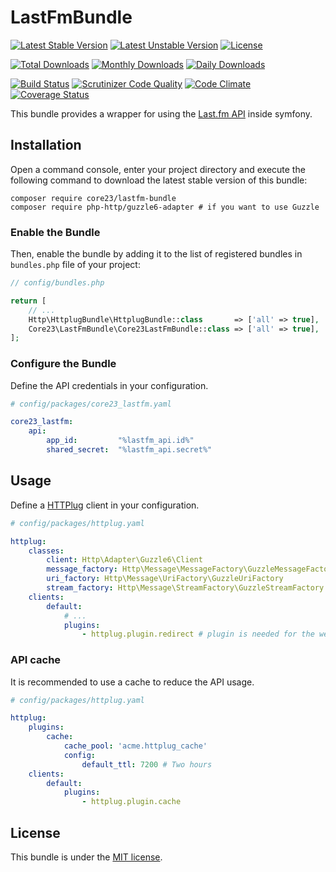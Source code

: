 LastFmBundle
============
[![Latest Stable Version](https://poser.pugx.org/core23/lastfm-bundle/v/stable)](https://packagist.org/packages/core23/lastfm-bundle)
[![Latest Unstable Version](https://poser.pugx.org/core23/lastfm-bundle/v/unstable)](https://packagist.org/packages/core23/lastfm-bundle)
[![License](https://poser.pugx.org/core23/lastfm-bundle/license)](https://packagist.org/packages/core23/lastfm-bundle)

[![Total Downloads](https://poser.pugx.org/core23/lastfm-bundle/downloads)](https://packagist.org/packages/core23/lastfm-bundle)
[![Monthly Downloads](https://poser.pugx.org/core23/lastfm-bundle/d/monthly)](https://packagist.org/packages/core23/lastfm-bundle)
[![Daily Downloads](https://poser.pugx.org/core23/lastfm-bundle/d/daily)](https://packagist.org/packages/core23/lastfm-bundle)

[![Build Status](https://travis-ci.org/core23/LastFmBundle.svg)](https://travis-ci.org/core23/LastFmBundle)
[![Scrutinizer Code Quality](https://scrutinizer-ci.com/g/core23/LastFmBundle/badges/quality-score.png?b=master)](https://scrutinizer-ci.com/g/core23/LastFmBundle)
[![Code Climate](https://codeclimate.com/github/core23/LastFmBundle/badges/gpa.svg)](https://codeclimate.com/github/core23/LastFmBundle)
[![Coverage Status](https://coveralls.io/repos/core23/LastFmBundle/badge.svg)](https://coveralls.io/r/core23/LastFmBundle)

This bundle provides a wrapper for using the [Last.fm API] inside symfony.

## Installation

Open a command console, enter your project directory and execute the following command to download the latest stable version of this bundle:

```
composer require core23/lastfm-bundle
composer require php-http/guzzle6-adapter # if you want to use Guzzle
```

### Enable the Bundle

Then, enable the bundle by adding it to the list of registered bundles in `bundles.php` file of your project:

```php
// config/bundles.php

return [
    // ...
    Http\HttplugBundle\HttplugBundle::class       => ['all' => true],
    Core23\LastFmBundle\Core23LastFmBundle::class => ['all' => true],
];
```

### Configure the Bundle

Define the API credentials in your configuration.

```yaml
# config/packages/core23_lastfm.yaml

core23_lastfm:
    api:
        app_id:         "%lastfm_api.id%"
        shared_secret:  "%lastfm_api.secret%"
```

## Usage

Define a [HTTPlug] client in your configuration.

```yaml
# config/packages/httplug.yaml

httplug:
    classes:
        client: Http\Adapter\Guzzle6\Client
        message_factory: Http\Message\MessageFactory\GuzzleMessageFactory
        uri_factory: Http\Message\UriFactory\GuzzleUriFactory
        stream_factory: Http\Message\StreamFactory\GuzzleStreamFactory
    clients:
        default:
            # ...
            plugins:
                - httplug.plugin.redirect # plugin is needed for the webcrawler
```

### API cache

It is recommended to use a cache to reduce the API usage.

```yaml
# config/packages/httplug.yaml

httplug:
    plugins:
        cache:
            cache_pool: 'acme.httplug_cache'
            config:
                default_ttl: 7200 # Two hours
    clients:
        default:
            plugins:
                - httplug.plugin.cache
```

## License

This bundle is under the [MIT license](LICENSE.md).

[HTTPlug]: http://docs.php-http.org/en/latest/index.html
[Last.fm API]: http://www.last.fm/api
